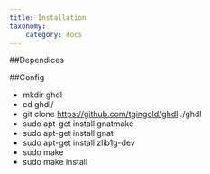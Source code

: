 ```yaml
---
title: Installation
taxonomy:
    category: docs
---
```


##Dependices

##Config
- mkdir ghdl
- cd ghdl/
- git clone https://github.com/tgingold/ghdl ./ghdl
- sudo apt-get install gnatmake
- sudo apt-get install gnat
- sudo apt-get install zlib1g-dev
- sudo make
- sudo make install

